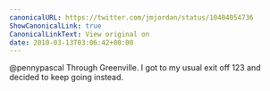 ```yaml
---
canonicalURL: https://twitter.com/jmjordan/status/10404054736
ShowCanonicalLink: true
CanonicalLinkText: View original on
date: 2010-03-13T03:06:42+00:00
---
```

@pennypascal Through Greenville. I got to my usual exit off 123 and decided to keep going instead.